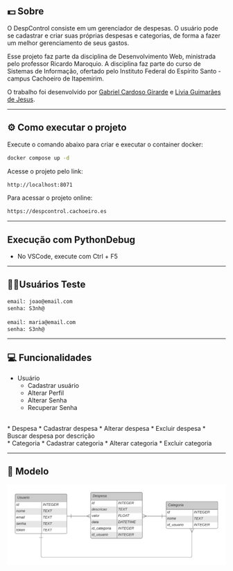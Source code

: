 ## 💵 Sobre

O DespControl consiste em um gerenciador de despesas. O usuário pode se cadastrar e criar suas próprias despesas e categorias, de forma a fazer um melhor gerenciamento de seus gastos.

Esse projeto faz parte da disciplina de Desenvolvimento Web, ministrada pelo professor Ricardo Maroquio. A disciplina faz parte do curso de Sistemas de Informação, ofertado pelo Instituto Federal do Espírito Santo - campus Cachoeiro de Itapemirim.

O trabalho foi desenvolvido por [Gabriel Cardoso Girarde](https://github.com/GNobroga) e [Livia Guimarães de Jesus](https://github.com/4L1C3-R4BB1T).

---

## ⚙️ Como executar o projeto

Execute o comando abaixo para criar e executar o container docker:

```bash
docker compose up -d
```

Acesse o projeto pelo link:

```bash
http://localhost:8071
```

Para acessar o projeto online:

```bash
https://despcontrol.cachoeiro.es
```

---

## Execução com PythonDebug

- No VSCode, execute com Ctrl + F5

---

## 👩‍💼Usuários Teste

```
email: joao@email.com  
senha: S3nh@

email: maria@email.com
senha: S3nh@
```

---


## 💻 Funcionalidades 

* Usuário
    * Cadastrar usuário
    * Alterar Perfil
    * Alterar Senha  
    * Recuperar Senha
<br>
* Despesa 
    * Cadastrar despesa
    * Alterar despesa
    * Excluir despesa  
    * Buscar despesa por descrição  
<br>
* Categoria
    * Cadastrar categoria
    * Alterar categoria
    * Excluir categoria  

---

## 📌 Modelo

![Modelo](https://github.com/4L1C3-R4BB1T/despcontrol/blob/main/modelo.png)
